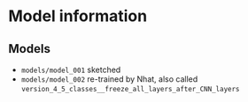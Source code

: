 # Model information

## Models
* `models/model_001` sketched
* `models/model_002` re-trained by Nhat, also called `version_4_5_classes__freeze_all_layers_after_CNN_layers`